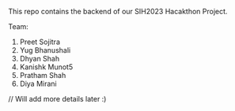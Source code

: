 This repo contains the backend of our SIH2023 Hacakthon Project.

Team:

1. Preet Sojitra
2. Yug Bhanushali
3. Dhyan Shah
4. Kanishk Munot5
5. Pratham Shah
6. Diya Mirani

// Will add more details later :)
